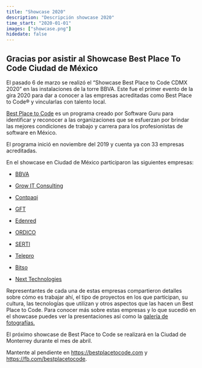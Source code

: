 ```yaml
---
title: "Showcase 2020"
description: "Descripción showcase 2020"
time_start: "2020-01-01"
images: ["showcase.png"]
hidedate: false
---
```


<h2>Gracias por asistir al Showcase Best Place To Code Ciudad de México</h2>

<p dir="ltr">El pasado 6 de marzo se realizó el “Showcase Best Place to Code CDMX 2020” en las instalaciones de la torre BBVA. Este fue el primer evento de la gira 2020 para dar a conocer a las empresas acreditadas como Best Place to Code® y vincularlas con talento local.</p>

<p dir="ltr"><a href="https://bestplacetocode.com/">Best Place to Code</a> es un programa creado por Software Guru para identificar y reconocer a las organizaciones que se esfuerzan por brindar las mejores condiciones de trabajo y carrera para los profesionistas de software en México.&nbsp;</p>

<p dir="ltr">El programa inició en noviembre del 2019 y cuenta ya con 33 empresas acreditadas.</p>

<p dir="ltr">En el showcase en Ciudad de México participaron las siguientes empresas:</p>

<ul>
	<li dir="ltr">
	<p dir="ltr"><a href="https://bestplacetocode.com/company/bbva-bancomer">BBVA</a></p>
	</li>
	<li dir="ltr">
	<p dir="ltr"><a href="https://bestplacetocode.com/company/grow-it-consulting">Grow IT Consulting</a></p>
	</li>
	<li dir="ltr">
	<p dir="ltr"><a href="https://bestplacetocode.com/company/contpaqi">Contpaqi</a>&nbsp;</p>
	</li>
	<li dir="ltr">
	<p dir="ltr"><a href="https://bestplacetocode.com/company/gft">GFT</a></p>
	</li>
	<li dir="ltr">
	<p dir="ltr"><a href="https://bestplacetocode.com/company/edenred">Edenred</a></p>
	</li>
	<li dir="ltr">
	<p dir="ltr"><a href="https://bestplacetocode.com/company/ordico">ORDICO</a></p>
	</li>
	<li dir="ltr">
	<p dir="ltr"><a href="https://bestplacetocode.com/company/serti">SERTI</a></p>
	</li>
	<li dir="ltr">
	<p dir="ltr"><a href="https://bestplacetocode.com/company/telepro">Telepro</a></p>
	</li>
	<li dir="ltr">
	<p dir="ltr"><a href="https://bestplacetocode.com/company/bitso">Bitso</a></p>
	</li>
	<li dir="ltr">
	<p dir="ltr"><a href="https://bestplacetocode.com/company/next-technologies">Next Technologies</a></p>
	</li>
</ul>

<p dir="ltr">Representantes de cada una de estas empresas compartieron detalles sobre cómo es trabajar ahí, el tipo de proyectos en los que participan, su cultura, las tecnologías que utilizan y otros aspectos que las hacen un Best Place to Code. Para conocer más sobre estas empresas y lo que sucedió en el showcase puedes ver la presentaciones así como la <a href="https://www.facebook.com/pg/softwareguru/photos/?tab=album&amp;album_id=4136926776321041">galería de fotografías.</a></p>

<p dir="ltr">El próximo showcase de Best Place to Code se realizará en la Ciudad de Monterrey durante el mes de abril.&nbsp;</p>

<p>Mantente al pendiente en <a href="https://bestplacetocode.com/">https://bestplacetocode.com</a> y <a href="https://fb.com/bestplacetocode">https://fb.com/bestplacetocode</a>.</p>
